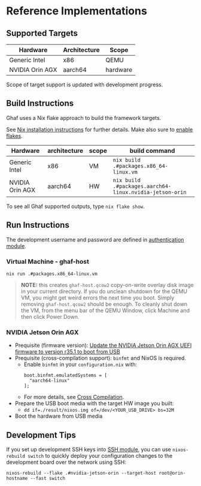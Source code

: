 # Reference Implementations

## Supported Targets

| Hardware         | Architecture     | Scope         |
|---               |---               |---            |
| Generic Intel    | x86              | QEMU          |
| NVIDIA Orin AGX  | aarch64          | hardware      |

Scope of target support is updated with development progress.

## Build Instructions

Ghaf uses a Nix flake approach to build the framework targets.

See [Nix installation instructions](https://nixos.org/download.html) for further details.
Make also sure to [enable flakes](https://nixos.wiki/wiki/Flakes#Enable_flakes).

| Hardware         | architecture     | scope | build command                                           |
|---               |---               |---    |---                                                      |
| Generic Intel    | x86              | VM    | `nix build .#packages.x86_64-linux.vm`                  |
| NVIDIA Orin AGX  | aarch64          | HW    | `nix build .#packages.aarch64-linux.nvidia-jetson-orin` |

To see all Ghaf supported outputs, type `nix flake show`.

## Run Instructions

The development username and password are defined in [authentication module](https://github.com/tiiuae/ghaf/blob/main/modules/development/authentication.nix#L4-L5).

### Virtual Machine - ghaf-host

`nix run .#packages.x86_64-linux.vm`

> **NOTE:** this creates `ghaf-host.qcow2` copy-on-write overlay disk image in your current directory. If you do unclean shutdown for the QEMU VM, you might get weird errors the next time you boot. Simply removing `ghaf-host.qcow2` should be enough. To cleanly shut down the VM, from the menu bar of the QEMU Window, click Machine and then click Power Down.

### NVIDIA Jetson Orin AGX

* Prequisite (firmware version): [Update the NVIDIA Jetson Orin AGX UEFI firmware to version r35.1 to boot from USB](https://github.com/mikatammi/jetpack-nixos/tree/flash_orin_hack#hack-for-flashing-nvidia-jetson-orin)
* Prequisite (cross-compilation support): `binfmt` and NixOS is required.
  * Enable `binfmt` in your `configuration.nix` with:
    ```
    boot.binfmt.emulatedSystems = [
      "aarch64-linux"
    ];
    ```
  * For more details, see [Cross Compilation](https://tiiuae.github.io/ghaf/build_config/cross_compilation.html).
* Prepare the USB boot media with the target HW image you built:
  * `dd if=./result/nixos.img of=/dev/<YOUR_USB_DRIVE> bs=32M`
* Boot the hardware from USB media


## Development Tips

If you set up development SSH keys into [SSH module](https://github.com/tiiuae/ghaf/blob/main/modules/development/ssh.nix#L4), you can use `nixos-rebuild switch` to quickly deploy your configuration changes to the development board over the network using SSH:

    nixos-rebuild --flake .#nvidia-jetson-orin --target-host root@orin-hostname --fast switch

